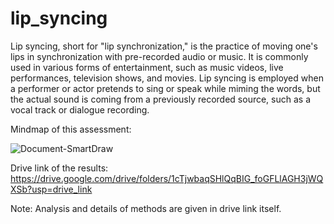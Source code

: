 # lip_syncing

Lip syncing, short for "lip synchronization," is the practice of moving one's lips in synchronization with pre-recorded audio or music. It is commonly used in various forms of entertainment, such as music videos, live performances, television shows, and movies. Lip syncing is employed when a performer or actor pretends to sing or speak while miming the words, but the actual sound is coming from a previously recorded source, such as a vocal track or dialogue recording.

Mindmap of this assessment:

![Document-SmartDraw](https://github.com/Kie786/lip_syncing/assets/96609652/42ea7f39-bc62-4af3-9bef-ea2e2b177ae3)

Drive link of the results: https://drive.google.com/drive/folders/1cTjwbaqSHlQqBIG_foGFLlAGH3jWQXSb?usp=drive_link

Note: Analysis and details of methods are given in drive link itself.
